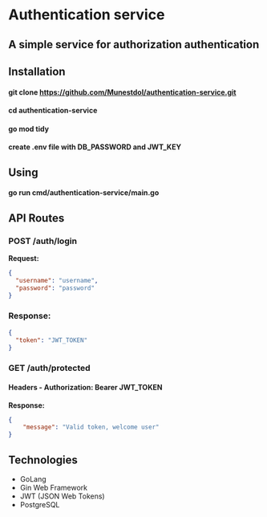 # Authentication service
## A simple service for authorization authentication
## Installation
#### git clone https://github.com/Munestdol/authentication-service.git
#### cd authentication-service
#### go mod tidy
#### create .env file with DB_PASSWORD and JWT_KEY
## Using
#### go run cmd/authentication-service/main.go
## API Routes
### POST /auth/login
**Request:** 
```json
{
  "username": "username",
  "password": "password"
}
```
### **Response:**
```json
{
  "token": "JWT_TOKEN"
}
```
### GET /auth/protected
#### Headers - Authorization: Bearer JWT_TOKEN
**Response:**
```json
{
    "message": "Valid token, welcome user"
}
```
## Technologies
- GoLang
- Gin Web Framework
- JWT (JSON Web Tokens)
- PostgreSQL
